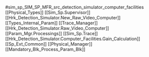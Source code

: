 #sim_sp_SIM_SP_MFR_src_detection_simulator_computer_facilities
[[Physical_Types]]
[[Sim_Sp.Supervisor]]
[[Hrk_Detection_Simulator.New_Raw_Video_Computer]]
[[Types_Internal_Param]]
[[Trace_Manager]]
[[Hrk_Detection_Simulator.Raw_Video_Computer]]
[[Param_Mgr.Processings]]
[[Sim_Sp.Trace]]
[[Hrk_Detection_Simulator.Computer_Facilities.Gain_Calculation]]
[[Sp_Ext_Common]]
[[Physical_Manager]]
[[Mandatory_Blk_Process_Param_Blk]]
